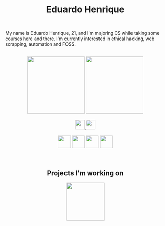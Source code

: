 <h1 align="center">Eduardo Henrique</h1>

<br>

My name is Eduardo Henrique, 21, and I'm majoring CS while taking some courses here and there. I'm currently interested in ethical hacking, web scrapping, automation and FOSS.

<br>

<div align="center">
  <img height="180em" src="https://github-readme-stats.vercel.app/api?username=ed-henrique&show_icons=true&theme=tokyonight" />
  <img height="180em" src="https://github-readme-stats.vercel.app/api/top-langs/?username=ed-henrique&layout=compact&hide=vhdl&theme=tokyonight" />
</div>

<br>

<div align="center">
  <a href="https://www.instagram.com/ed.hfm/">
    <img height="30em" src="https://img.shields.io/badge/Instagram-E4405F?style=for-the-badge&logo=instagram&logoColor=white">
  </a>
  <a href="https://br.linkedin.com/in/eduardo-henrique-freire-machado-26860521b">
    <img height="30em" src="https://img.shields.io/badge/LinkedIn-0077B5?style=for-the-badge&logo=linkedin&logoColor=white">
  </a>
</div>

<br>

<div style="background-image: url(https://placehold.it/150/ffffff/ff0000);" align="center">
  <img height="40em" src="https://cdn.jsdelivr.net/gh/devicons/devicon/icons/python/python-plain.svg" />
  <img height="40em" src="https://cdn.jsdelivr.net/gh/devicons/devicon/icons/c/c-plain.svg" />
  <img height="40em" src="https://cdn.jsdelivr.net/gh/devicons/devicon/icons/cplusplus/cplusplus-plain.svg" />
  <img height="40em" src="https://cdn.jsdelivr.net/gh/devicons/devicon/icons/photoshop/photoshop-plain.svg" />
</div>

<br>
<br>

<h2 align="center">Projects I'm working on</h2>

<div align="center">
  <img height="120em" src="https://github-readme-stats.vercel.app/api/pin/?username=ed-henrique&repo=manga-cli-br&theme=tokyonight">
</div>
